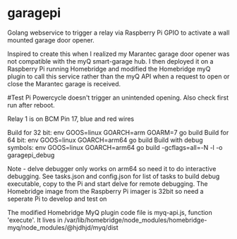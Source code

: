 # garagepi
Golang webservice to trigger a relay via Raspberry Pi GPIO to activate a wall mounted garage door opener.

Inspired to create this when I realized my Marantec garage door opener was not compatible with the myQ
smart-garage hub. I then deployed it on a Raspberry Pi running Homebridge and modified the Homebridge
myQ plugin to call this service rather than the myQ API when a request to open or close the Marantec
garage is received.

#Test Pi Powercycle doesn't trigger an unintended opening. Also check first run after reboot.

Relay 1 is on BCM Pin 17, blue and red wires

Build for 32 bit: env GOOS=linux GOARCH=arm GOARM=7 go build
Build for 64 bit: env GOOS=linux GOARCH=arm64 go build
Build with debug symbols: env GOOS=linux GOARCH=arm64 go build -gcflags=all=-N -l -o garagepi_debug

Note - delve debugger only works on arm64 so need it to do interactive debugging. See tasks.json and config.json
for list of tasks to build debug executable, copy to the Pi and start delve for remote debugging. The Homebridge
image from the Raspberry Pi imager is 32bit so need a seperate Pi to develop and test on

The modified Homebridge MyQ plugin code file is myq-api.js, function 'execute'. It lives in 
/var/lib/homebridge/node_modules/homebridge-myq/node_modules/@hjdhjd/myq/dist
